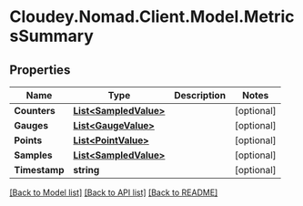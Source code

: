 # Cloudey.Nomad.Client.Model.MetricsSummary

## Properties

Name | Type | Description | Notes
------------ | ------------- | ------------- | -------------
**Counters** | [**List&lt;SampledValue&gt;**](SampledValue.md) |  | [optional] 
**Gauges** | [**List&lt;GaugeValue&gt;**](GaugeValue.md) |  | [optional] 
**Points** | [**List&lt;PointValue&gt;**](PointValue.md) |  | [optional] 
**Samples** | [**List&lt;SampledValue&gt;**](SampledValue.md) |  | [optional] 
**Timestamp** | **string** |  | [optional] 

[[Back to Model list]](../README.md#documentation-for-models) [[Back to API list]](../README.md#documentation-for-api-endpoints) [[Back to README]](../README.md)

